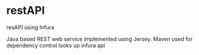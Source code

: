 # restAPI
resAPI using Infura

Java based REST web service implemented using Jersey. 
Maven used for dependency control
looks up infura api
